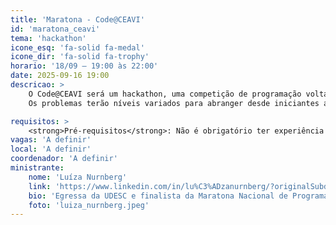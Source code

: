 ```yaml
---
title: 'Maratona - Code@CEAVI'
id: 'maratona_ceavi'
tema: 'hackathon'
icone_esq: 'fa-solid fa-medal'
icone_dir: 'fa-solid fa-trophy'
horario: '18/09 – 19:00 às 22:00'
date: 2025-09-16 19:00
descricao: >
    O Code@CEAVI será um hackathon, uma competição de programação voltada para alunos que desejam treinar seus conhecimentos adquiridos na faculdade ou ter a primeira experiência nesse tipo de desafio. 
    Os problemas terão níveis variados para abranger desde iniciantes até estudantes mais avançados. Além de estimular a prática, o evento busca incentivar a participação do CEAVI em competições reconhecidas, que muitas vezes contam com apoio de empresas e oportunidades profissionais. Além disso, mais um ponto de destaque: <strong>Prêmios!</strong> O Code@CEAVI terá brindes para os participantes e um <strong>prêmio especial para o vencedor</strong>.

requisitos: >
    <strong>Pré-requisitos</strong>: Não é obrigatório ter experiência prévia em programação, mas recomenda-se a participação a partir da 2ª fase do curso, já que os conceitos abordados variam em dificuldade.
vagas: 'A definir'
local: 'A definir'
coordenador: 'A definir'
ministrante:
    nome: 'Luíza Nurnberg'
    link: 'https://www.linkedin.com/in/lu%C3%ADzanurnberg/?originalSubdomain=br'
    bio: 'Egressa da UDESC e finalista da Maratona Nacional de Programação Feminina. Participou de competições reconhecidas como a Maratona Feminina da UNICAMP, que contou com patrocínio de empresas e ofertas de vagas para participantes de destaque. Idealizou a Maratona CEAVI para incentivar a comunidade acadêmica a mergulhar nesse universo de desafios e oportunidades.'
    foto: 'luiza_nurnberg.jpeg'
---
```


